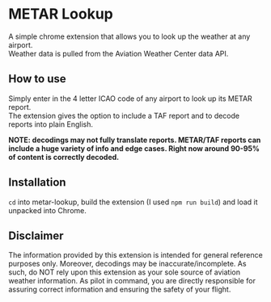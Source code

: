# METAR Lookup
A simple chrome extension that allows you to look up the weather at any airport.<br>
Weather data is pulled from the Aviation Weather Center data API.

## How to use
Simply enter in the 4 letter ICAO code of any airport to look up its METAR report.<br>
The extension gives the option to include a TAF report and to decode reports into plain English.
<b><p>
NOTE: decodings may not fully translate reports. METAR/TAF reports can include a huge variety of info and edge cases. Right now around 90-95% of content is correctly decoded.
</p></b>

## Installation
`cd` into metar-lookup, build the extension (I used `npm run build`) and load it unpacked into Chrome. <br>

## Disclaimer
The information provided by this extension is intended for general reference purposes only. Moreover, decodings may be inaccurate/incomplete. As such, do NOT rely upon this extension as your sole source of aviation weather information. As pilot in command, you are directly responsible for assuring correct information and ensuring the safety of your flight.
